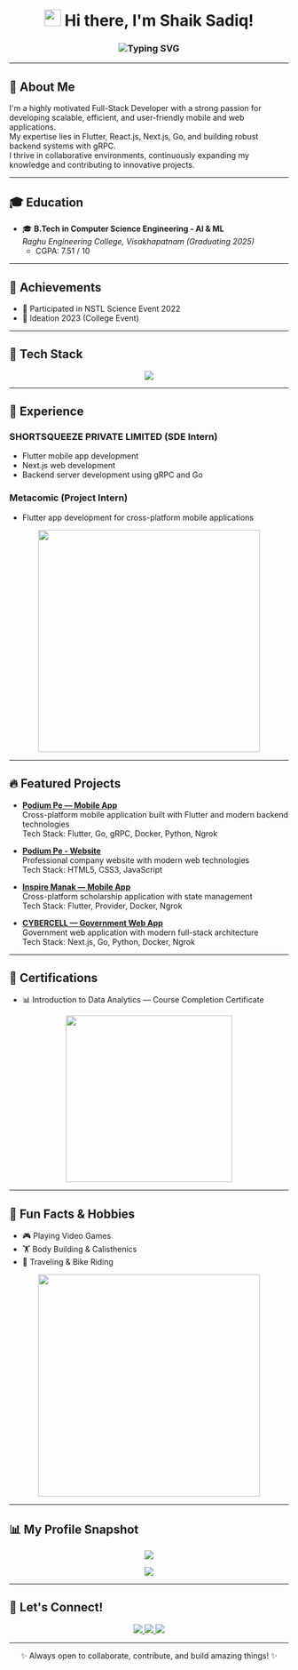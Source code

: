 <h1 align="center">
  <img src="https://raw.githubusercontent.com/MartinHeinz/MartinHeinz/master/wave.gif" width="30px" /> Hi there, I'm Shaik Sadiq!
</h1>

<h3 align="center">
  <img src="https://readme-typing-svg.herokuapp.com?font=Fira+Code&weight=500&pause=1000&color=F75C7E&center=true&vCenter=true&width=600&lines=Full-Stack+Developer;Flutter+%7C+React+%7C+Next.js+%7C+Go+%7C+Python+Developer;Building+Scalable+Web+%26+Mobile+Apps;Let's+Build+Something+Amazing+Together!" alt="Typing SVG" />
</h3>

---

## 📝 About Me

I'm a highly motivated Full-Stack Developer with a strong passion for developing scalable, efficient, and user-friendly mobile and web applications.  
My expertise lies in Flutter, React.js, Next.js, Go, and building robust backend systems with gRPC.  
I thrive in collaborative environments, continuously expanding my knowledge and contributing to innovative projects.

---

## 🎓 Education

- 🎓 **B.Tech in Computer Science Engineering - AI & ML**  
  *Raghu Engineering College, Visakhapatnam (Graduating 2025)*  
  - CGPA: 7.51 / 10

---

## 🎯 Achievements

- 🌊 Participated in NSTL Science Event 2022
- 🔧 Ideation 2023 (College Event)

---

## 🚀 Tech Stack

<p align="center">
  <img src="https://skillicons.dev/icons?i=flutter,dart,react,nextjs,go,python,docker,git,html,css,figma,js,grpc,linux" />
</p>

---

## 📅 Experience

### SHORTSQUEEZE PRIVATE LIMITED (SDE Intern)
- Flutter mobile app development
- Next.js web development
- Backend server development using gRPC and Go

### Metacomic (Project Intern)
- Flutter app development for cross-platform mobile applications

<p align="center">
  <img src="https://cdn.dribbble.com/users/730703/screenshots/3643904/comp_2.gif" width="400" />
</p>

---

## 🔥 Featured Projects

- **[Podium Pe — Mobile App](https://www.podiumpe.com/download-now.html)**  
  Cross-platform mobile application built with Flutter and modern backend technologies  
  Tech Stack: Flutter, Go, gRPC, Docker, Python, Ngrok

- **[Podium Pe - Website](https://www.podiumpe.com)**  
  Professional company website with modern web technologies  
  Tech Stack: HTML5, CSS3, JavaScript

- **[Inspire Manak — Mobile App](https://play.google.com/store/apps/details?id=space.shortsqueeze.inspire.inspire_scholarship)**  
  Cross-platform scholarship application with state management  
  Tech Stack: Flutter, Provider, Docker, Ngrok

- **[CYBERCELL — Government Web App](#)**  
  Government web application with modern full-stack architecture  
  Tech Stack: Next.js, Go, Python, Docker, Ngrok

---

## 🏅 Certifications

- 📊 Introduction to Data Analytics — Course Completion Certificate

<p align="center">
  <img src="https://media.giphy.com/media/Ll22OhMLAlVDb8UQWe/giphy.gif" width="300"/>
</p>

---

## 🌟 Fun Facts & Hobbies

- 🎮 Playing Video Games
- 🏋️ Body Building & Calisthenics
- 🛵 Traveling & Bike Riding

<p align="center">
  <img src="https://media.giphy.com/media/VbnUQpnihPSIgIXuZv/giphy.gif" width="400" />
</p>

---

## 📊 My Profile Snapshot

<p align="center">
  <img src="https://github-readme-streak-stats.herokuapp.com/?user=mohidsk&theme=radical&hide_border=true" />
</p>

<p align="center">
  <img src="https://github-readme-activity-graph.cyclic.app/graph?username=mohidsk&theme=react-dark&hide_border=true" />
</p>


---

## 📢 Let's Connect!

<p align="center">
  <a href="https://www.linkedin.com/in/shaik-sadiq-890078204/" target="_blank">
    <img src="https://img.shields.io/badge/-LinkedIn-%230077B5?style=for-the-badge&logo=linkedin&logoColor=white" />
  </a>
  <a href="mailto:ssk138848@gmail.com">
    <img src="https://img.shields.io/badge/-Gmail-%23D14836?style=for-the-badge&logo=gmail&logoColor=white" />
  </a>
  <a href="https://github.com/mohidsk">
    <img src="https://img.shields.io/badge/-GitHub-%23121011?style=for-the-badge&logo=github&logoColor=white" />
  </a>
</p>

---

<p align="center">✨ Always open to collaborate, contribute, and build amazing things! ✨</p>
